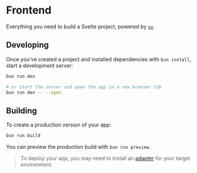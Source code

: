 # Frontend

Everything you need to build a Svelte project, powered by
[`sv`](https://github.com/sveltejs/cli).

## Developing

Once you've created a project and installed dependencies with `bun install`, start a development server:

```bash
bun run dev

# or start the server and open the app in a new browser tab
bun run dev -- --open
```

## Building

To create a production version of your app:

```bash
bun run build
```

You can preview the production build with `bun run preview`.

> To deploy your app, you may need to install an
> [adapter](https://svelte.dev/docs/kit/adapters) for your target environment.
